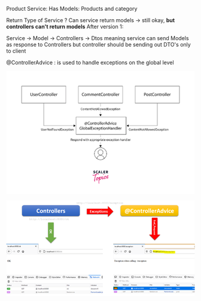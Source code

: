Product Service:
Has Models:  Products and category

Return Type of Service ? Can service return models -> still okay, **but controllers can't return models**
After version 1:

Service -> Model -> Controllers -> Dtos
meaning service can send Models as response to Controllers but controller should be sending out DTO's only to client


@ControllerAdvice : is used to handle exceptions on the global level

![img.png](img.png)

![img_1.png](img_1.png)
